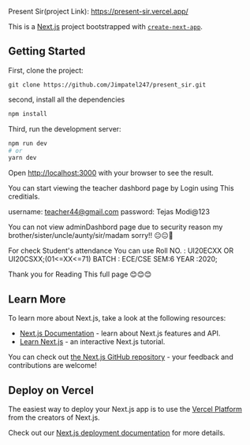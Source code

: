 Present Sir(project Link): https://present-sir.vercel.app/

This is a [Next.js](https://nextjs.org/) project bootstrapped with [`create-next-app`](https://github.com/vercel/next.js/tree/canary/packages/create-next-app).

## Getting Started

First, clone the project:

```
git clone https://github.com/Jimpatel247/present_sir.git
```

second, install all the dependencies

``` bash
npm install
```

Third, run the development server:

```bash
npm run dev
# or
yarn dev
```

Open [http://localhost:3000](http://localhost:3000) with your browser to see the result.

You can start viewing the teacher dashbord page by Login using This creditials.

username: teacher44@gmail.com
password: Tejas Modi@123

You can not view adminDashbord page due to security reason my brother/sister/uncle/aunty/sir/madam sorry!! 😐😐🙏

For check Student's attendance You can use 
Roll NO. : UI20ECXX OR UI20CSXX;(01<=XX<=71)
BATCH : ECE/CSE
SEM:6
YEAR :2020;

Thank you for Reading This full page 😊😊😊


## Learn More

To learn more about Next.js, take a look at the following resources:

- [Next.js Documentation](https://nextjs.org/docs) - learn about Next.js features and API.
- [Learn Next.js](https://nextjs.org/learn) - an interactive Next.js tutorial.

You can check out [the Next.js GitHub repository](https://github.com/vercel/next.js/) - your feedback and contributions are welcome!

## Deploy on Vercel

The easiest way to deploy your Next.js app is to use the [Vercel Platform](https://vercel.com/new?utm_medium=default-template&filter=next.js&utm_source=create-next-app&utm_campaign=create-next-app-readme) from the creators of Next.js.

Check out our [Next.js deployment documentation](https://nextjs.org/docs/deployment) for more details.
